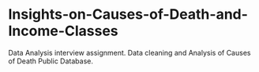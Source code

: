 # Insights-on-Causes-of-Death-and-Income-Classes
Data Analysis interview assignment. Data cleaning and Analysis of Causes of Death Public Database.
